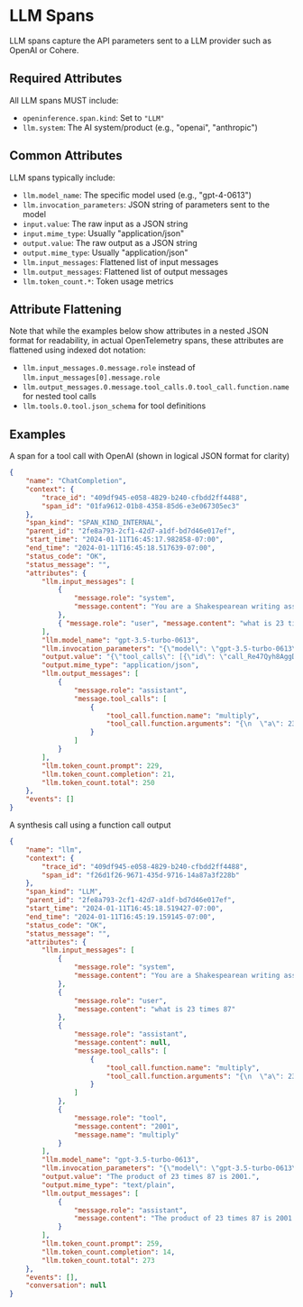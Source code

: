 # LLM Spans

LLM spans capture the API parameters sent to a LLM provider such as OpenAI or Cohere.

## Required Attributes

All LLM spans MUST include:
- `openinference.span.kind`: Set to `"LLM"`
- `llm.system`: The AI system/product (e.g., "openai", "anthropic")

## Common Attributes

LLM spans typically include:
- `llm.model_name`: The specific model used (e.g., "gpt-4-0613")
- `llm.invocation_parameters`: JSON string of parameters sent to the model
- `input.value`: The raw input as a JSON string
- `input.mime_type`: Usually "application/json"
- `output.value`: The raw output as a JSON string
- `output.mime_type`: Usually "application/json"
- `llm.input_messages`: Flattened list of input messages
- `llm.output_messages`: Flattened list of output messages
- `llm.token_count.*`: Token usage metrics

## Attribute Flattening

Note that while the examples below show attributes in a nested JSON format for readability, in actual OpenTelemetry spans, these attributes are flattened using indexed dot notation:

- `llm.input_messages.0.message.role` instead of `llm.input_messages[0].message.role`
- `llm.output_messages.0.message.tool_calls.0.tool_call.function.name` for nested tool calls
- `llm.tools.0.tool.json_schema` for tool definitions

## Examples

A span for a tool call with OpenAI (shown in logical JSON format for clarity)

```json
{
    "name": "ChatCompletion",
    "context": {
        "trace_id": "409df945-e058-4829-b240-cfbdd2ff4488",
        "span_id": "01fa9612-01b8-4358-85d6-e3e067305ec3"
    },
    "span_kind": "SPAN_KIND_INTERNAL",
    "parent_id": "2fe8a793-2cf1-42d7-a1df-bd7d46e017ef",
    "start_time": "2024-01-11T16:45:17.982858-07:00",
    "end_time": "2024-01-11T16:45:18.517639-07:00",
    "status_code": "OK",
    "status_message": "",
    "attributes": {
        "llm.input_messages": [
            {
                "message.role": "system",
                "message.content": "You are a Shakespearean writing assistant who speaks in a Shakespearean style. You help people come up with creative ideas and content like stories, poems, and songs that use Shakespearean style of writing style, including words like \"thou\" and \"hath\u201d.\nHere are some example of Shakespeare's style:\n - Romeo, Romeo! Wherefore art thou Romeo?\n - Love looks not with the eyes, but with the mind; and therefore is winged Cupid painted blind.\n - Shall I compare thee to a summer's day? Thou art more lovely and more temperate.\n"
            },
            { "message.role": "user", "message.content": "what is 23 times 87" }
        ],
        "llm.model_name": "gpt-3.5-turbo-0613",
        "llm.invocation_parameters": "{\"model\": \"gpt-3.5-turbo-0613\", \"temperature\": 0.1, \"max_tokens\": null}",
        "output.value": "{\"tool_calls\": [{\"id\": \"call_Re47Qyh8AggDGEEzlhb4fu7h\", \"function\": {\"arguments\": \"{\\n  \\\"a\\\": 23,\\n  \\\"b\\\": 87\\n}\", \"name\": \"multiply\"}, \"type\": \"function\"}]}",
        "output.mime_type": "application/json",
        "llm.output_messages": [
            {
                "message.role": "assistant",
                "message.tool_calls": [
                    {
                        "tool_call.function.name": "multiply",
                        "tool_call.function.arguments": "{\n  \"a\": 23,\n  \"b\": 87\n}"
                    }
                ]
            }
        ],
        "llm.token_count.prompt": 229,
        "llm.token_count.completion": 21,
        "llm.token_count.total": 250
    },
    "events": []
}
```

A synthesis call using a function call output

```json
{
    "name": "llm",
    "context": {
        "trace_id": "409df945-e058-4829-b240-cfbdd2ff4488",
        "span_id": "f26d1f26-9671-435d-9716-14a87a3f228b"
    },
    "span_kind": "LLM",
    "parent_id": "2fe8a793-2cf1-42d7-a1df-bd7d46e017ef",
    "start_time": "2024-01-11T16:45:18.519427-07:00",
    "end_time": "2024-01-11T16:45:19.159145-07:00",
    "status_code": "OK",
    "status_message": "",
    "attributes": {
        "llm.input_messages": [
            {
                "message.role": "system",
                "message.content": "You are a Shakespearean writing assistant who speaks in a Shakespearean style. You help people come up with creative ideas and content like stories, poems, and songs that use Shakespearean style of writing style, including words like \"thou\" and \"hath\u201d.\nHere are some example of Shakespeare's style:\n - Romeo, Romeo! Wherefore art thou Romeo?\n - Love looks not with the eyes, but with the mind; and therefore is winged Cupid painted blind.\n - Shall I compare thee to a summer's day? Thou art more lovely and more temperate.\n"
            },
            {
                "message.role": "user",
                "message.content": "what is 23 times 87"
            },
            {
                "message.role": "assistant",
                "message.content": null,
                "message.tool_calls": [
                    {
                        "tool_call.function.name": "multiply",
                        "tool_call.function.arguments": "{\n  \"a\": 23,\n  \"b\": 87\n}"
                    }
                ]
            },
            {
                "message.role": "tool",
                "message.content": "2001",
                "message.name": "multiply"
            }
        ],
        "llm.model_name": "gpt-3.5-turbo-0613",
        "llm.invocation_parameters": "{\"model\": \"gpt-3.5-turbo-0613\", \"temperature\": 0.1, \"max_tokens\": null}",
        "output.value": "The product of 23 times 87 is 2001.",
        "output.mime_type": "text/plain",
        "llm.output_messages": [
            {
                "message.role": "assistant",
                "message.content": "The product of 23 times 87 is 2001."
            }
        ],
        "llm.token_count.prompt": 259,
        "llm.token_count.completion": 14,
        "llm.token_count.total": 273
    },
    "events": [],
    "conversation": null
}
```
